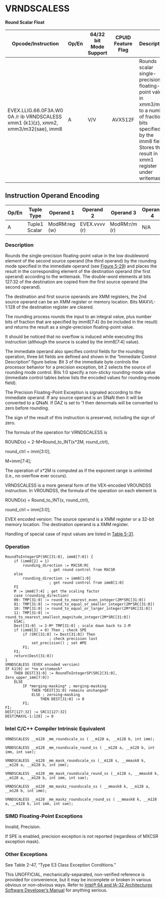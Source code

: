 # VRNDSCALESS

**Round Scalar Float**

| Opcode/Instruction                                                                | Op/En | 64/32 bit Mode Support | CPUID Feature Flag | Description                                                                                                                                                                   |
| --------------------------------------------------------------------------------- | ----- | ---------------------- | ------------------ | ----------------------------------------------------------------------------------------------------------------------------------------------------------------------------- |
| EVEX.LLIG.66.0F3A.W0 0A /r ib VRNDSCALESS xmm1 {k1}{z}, xmm2, xmm3/m32{sae}, imm8 | A     | V/V                    | AVX512F            | Rounds scalar single-precision floating-point value in xmm3/m32 to a number of fraction bits specified by the imm8 field. Stores the result in xmm1 register under writemask. |

## Instruction Operand Encoding

| Op/En | Tuple Type    | Operand 1     | Operand 2     | Operand 3     | Operand 4 |
| ----- | ------------- | ------------- | ------------- | ------------- | --------- |
| A     | Tuple1 Scalar | ModRM:reg (w) | EVEX.vvvv (r) | ModRM:r/m (r) | N/A       |

### Description

Rounds the single-precision floating-point value in the low doubleword element of the second source operand (the third operand) by the rounding mode specified in the immediate operand (see [Figure 5-29](/x86/vrndscalepd#fig-5-29)) and places the result in the corresponding element of the destination operand (the first operand) according to the writemask. The double-word elements at bits 127:32 of the destination are copied from the first source operand (the second operand).

The destination and first source operands are XMM registers, the 2nd source operand can be an XMM register or memory location. Bits MAXVL-1:128 of the destination register are cleared.

The rounding process rounds the input to an integral value, plus number bits of fraction that are specified by imm8[7:4] (to be included in the result) and returns the result as a single-precision floating-point value.

It should be noticed that no overflow is induced while executing this instruction (although the source is scaled by the imm8[7:4] value).

The immediate operand also specifies control fields for the rounding operation, three bit fields are defined and shown in the “Immediate Control Description” figure below. Bit 3 of the immediate byte controls the processor behavior for a precision exception, bit 2 selects the source of rounding mode control. Bits 1:0 specify a non-sticky rounding-mode value (immediate control tables below lists the encoded values for rounding-mode field).

The Precision Floating-Point Exception is signaled according to the immediate operand. If any source operand is an SNaN then it will be converted to a QNaN. If DAZ is set to ‘1 then denormals will be converted to zero before rounding.

The sign of the result of this instruction is preserved, including the sign of zero.

The formula of the operation for VRNDSCALESS is

ROUND(x) = 2-M\*Round_to_INT(x\*2M, round_ctrl),

round_ctrl = imm[3:0];

M=imm[7:4];

The operation of x\*2M is computed as if the exponent range is unlimited (i.e., no overflow ever occurs).

VRNDSCALESS is a more general form of the VEX-encoded VROUNDSS instruction. In VROUNDSS, the formula of the operation on each element is

ROUND(x) = Round_to_INT(x, round_ctrl),

round_ctrl = imm[3:0];

EVEX encoded version: The source operand is a XMM register or a 32-bit memory location. The destination operand is a XMM register.

Handling of special case of input values are listed in [Table 5-31](/x86/vrndscalepd#tbl-5-31).

### Operation

```
RoundToIntegerSP(SRC[31:0], imm8[7:0]) {
    if (imm8[2] = 1)
        rounding_direction := MXCSR:RC
                    ; get round control from MXCSR
    else
        rounding_direction := imm8[1:0]
                    ; get round control from imm8[1:0]
    FI
    M := imm8[7:4] ; get the scaling factor
    case (rounding_direction)
    00: TMP[31:0] := round_to_nearest_even_integer(2M*SRC[31:0])
    01: TMP[31:0] := round_to_equal_or_smaller_integer(2M*SRC[31:0])
    10: TMP[31:0] := round_to_equal_or_larger_integer(2M*SRC[31:0])
    11: TMP[31:0] := round_to_nearest_smallest_magnitude_integer(2M*SRC[31:0])
    ESAC;
    Dest[31:0] := 2-M* TMP[31:0] ; scale down back to 2-M
    if (imm8[3] = 0) Then ; check SPE
        if (SRC[31:0] != Dest[31:0]) Then
                    ; check precision lost
            set_precision() ; set #PE
        FI;
    FI;
    return(Dest[31:0])
}
VRNDSCALESS (EVEX encoded version)
IF k1[0] or *no writemask*
    THEN DEST[31:0] := RoundToIntegerSP(SRC2[31:0], Zero_upper_imm[7:0])
    ELSE
        IF *merging-masking* ; merging-masking
            THEN *DEST[31:0] remains unchanged*
            ELSE ; zeroing-masking
                THEN DEST[31:0] := 0
        FI;
FI;
DEST[127:32] := SRC1[127:32]
DEST[MAXVL-1:128] := 0

```

### Intel C/C++ Compiler Intrinsic Equivalent

```
VRNDSCALESS __m128 _mm_roundscale_ss ( __m128 a, __m128 b, int imm);

```

```
VRNDSCALESS __m128 _mm_roundscale_round_ss ( __m128 a, __m128 b, int imm, int sae);

```

```
VRNDSCALESS __m128 _mm_mask_roundscale_ss (__m128 s, __mmask8 k, __m128 a, __m128 b, int imm);

```

```
VRNDSCALESS __m128 _mm_mask_roundscale_round_ss (__m128 s, __mmask8 k, __m128 a, __m128 b, int imm, int sae);

```

```
VRNDSCALESS __m128 _mm_maskz_roundscale_ss ( __mmask8 k, __m128 a, __m128 b, int imm);

```

```
VRNDSCALESS __m128 _mm_maskz_roundscale_round_ss ( __mmask8 k, __m128 a, __m128 b, int imm, int sae);

```

### SIMD Floating-Point Exceptions

Invalid, Precision.

If SPE is enabled, precision exception is not reported (regardless of MXCSR exception mask).

### Other Exceptions

See Table 2-47, “Type E3 Class Exception Conditions.”

This UNOFFICIAL, mechanically-separated, non-verified reference is provided for convenience, but it may be
incomplete or broken in various obvious or non-obvious
ways. Refer to [Intel® 64 and IA-32 Architectures Software Developer’s Manual](https://software.intel.com/en-us/download/intel-64-and-ia-32-architectures-sdm-combined-volumes-1-2a-2b-2c-2d-3a-3b-3c-3d-and-4) for anything serious.
